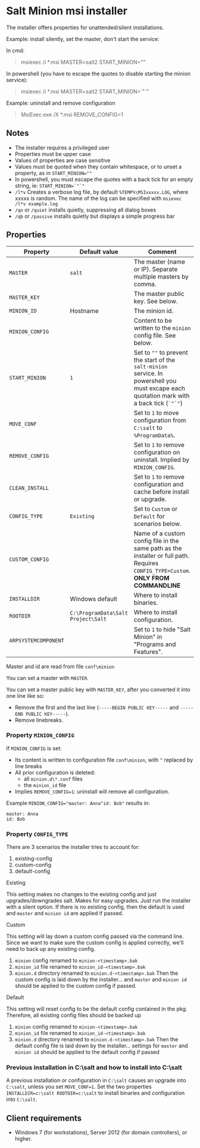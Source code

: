 # Salt Minion msi installer

The installer offers properties for unattended/silent installations.

Example: install silently, set the master, don't start the service:

In cmd:
> msiexec /i *.msi MASTER=salt2 START_MINION=""

In powershell (you have to escape the quotes to disable starting the minion service):
> msiexec /i *.msi MASTER=salt2 START_MINION=\`"\`"

Example: uninstall and remove configuration
> MsiExec.exe /X *.msi REMOVE_CONFIG=1

##  Notes

- The installer requires a privileged user
- Properties must be upper case
- Values of properties are case sensitive
- Values must be quoted when they contain whitespace, or to unset a property, as in ``START_MINION=""``
- In powershell, you must escape the quotes with a back tick for an empty string, ie: ``START_MINION=`"`"``
- ``/l*v`` Creates a verbose log file, by default ``%TEMP%\MSIxxxxx.LOG``, where xxxxx is random. The name of the log can be specified with ``msiexec /l*v example.log``
- ``/qn`` or ``/quiet`` installs quietly, suppressing all dialog boxes
- ``/qb`` or ``/passive`` installs quietly but displays a simple progress bar

## Properties

  Property                |  Default value          | Comment
 ------------------------ | ----------------------- | ------
 ``MASTER``               | ``salt``                | The master (name or IP). Separate multiple masters by comma.
 ``MASTER_KEY``           |                         | The master public key. See below.
 ``MINION_ID``            | Hostname                | The minion id.
 ``MINION_CONFIG``        |                         | Content to be written to the `minion` config file. See below.
 ``START_MINION``         | ``1``                   | Set to ``""`` to prevent the start of the ``salt-minion`` service. In powershell you must excape each quotation mark with a back tick (`` `"`" ``)
 ``MOVE_CONF``            |                         | Set to ``1`` to move configuration from ``C:\salt`` to ``%ProgramData%``.
 ``REMOVE_CONFIG``        |                         | Set to ``1`` to remove configuration on uninstall. Implied by ``MINION_CONFIG``.
 ``CLEAN_INSTALL``        |                         | Set to ``1`` to remove configuration and cache before install or upgrade.
 ``CONFIG_TYPE``          | ``Existing``            | Set to ``Custom`` or ``Default`` for scenarios below.
 ``CUSTOM_CONFIG``        |                         | Name of a custom config file in the same path as the installer or full path. Requires ``CONFIG_TYPE=Custom``. __ONLY FROM COMMANDLINE__
 ``INSTALLDIR``           | Windows default         | Where to install binaries.
 ``ROOTDIR``              | ``C:\ProgramData\Salt Project\Salt`` | Where to install configuration.
 ``ARPSYSTEMCOMPONENT``   |                         | Set to ``1`` to hide "Salt Minion" in "Programs and Features".


Master and id are read from file ``conf\minion``

You can set a master with ``MASTER``.

You can set a master public key with ``MASTER_KEY``, after you converted it into one line like so:

- Remove the first and the last line (``-----BEGIN PUBLIC KEY-----`` and ``-----END PUBLIC KEY-----``).
- Remove linebreaks.

### Property ``MINION_CONFIG``

If ``MINION_CONFIG`` is set:

- Its content is written to configuration file ``conf\minion``, with ``^`` replaced by line breaks
- All prior configuration is deleted:
  - all ``minion.d\*.conf`` files
  - the ``minion_id`` file
- Implies ``REMOVE_CONFIG=1``: uninstall will remove all configuration.

Example ``MINION_CONFIG="master: Anna^id: Bob"`` results in:

    master: Anna
    id: Bob


### Property ``CONFIG_TYPE``

There are 3 scenarios the installer tries to account for:

1. existing-config
2. custom-config
3. default-config

Existing

This setting makes no changes to the existing config and just upgrades/downgrades salt.
Makes for easy upgrades. Just run the installer with a silent option.
If there is no existing config, then the default is used and ``master`` and ``minion id`` are applied if passed.

Custom

This setting will lay down a custom config passed via the command line.
Since we want to make sure the custom config is applied correctly, we'll need to back up any existing config.
1. ``minion`` config renamed to ``minion-<timestamp>.bak``
2. ``minion_id`` file renamed to ``minion_id-<timestamp>.bak``
3. ``minion.d`` directory renamed to ``minion.d-<timestamp>.bak``
Then the custom config is laid down by the installer... and ``master`` and ``minion id`` should be applied to the custom config if passed.

Default

This setting will reset config to be the default config contained in the pkg.
Therefore, all existing config files should be backed up
1. ``minion`` config renamed to ``minion-<timestamp>.bak``
2. ``minion_id`` file renamed to ``minion_id-<timestamp>.bak``
3. ``minion.d`` directory renamed to ``minion.d-<timestamp>.bak``
Then the default config file is laid down by the installer... settings for ``master`` and ``minion id`` should be applied to the default config if passed


### Previous installation in C:\salt and how to install into C:\salt
A previous installation or configuration in ``C:\salt`` causes an upgrade into ``C:\salt``, unless you set ``MOVE_CONF=1``.
Set the two properties ``INSTALLDIR=c:\salt ROOTDIR=c:\salt`` to install binaries and configuration into ``C:\salt``.

## Client requirements

- Windows 7 (for workstations), Server 2012 (for domain controllers), or higher.
